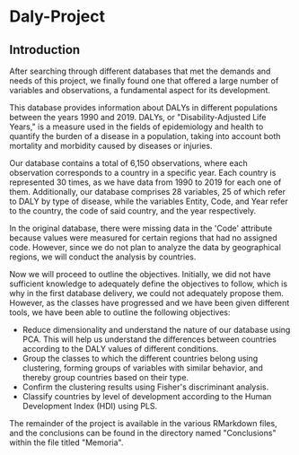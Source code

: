 # Daly-Project
## Introduction
After searching through different databases that met the demands and needs of this project, we finally found one that offered a large number of variables and observations, a fundamental aspect for its development.

This database provides information about DALYs in different populations between the years 1990 and 2019. DALYs, or "Disability-Adjusted Life Years," is a measure used in the fields of epidemiology and health to quantify the burden of a disease in a population, taking into account both mortality and morbidity caused by diseases or injuries.

Our database contains a total of 6,150 observations, where each observation corresponds to a country in a specific year. Each country is represented 30 times, as we have data from 1990 to 2019 for each one of them. Additionally, our database comprises 28 variables, 25 of which refer to DALY by type of disease, while the variables Entity, Code, and Year refer to the country, the code of said country, and the year respectively.

In the original database, there were missing data in the 'Code' attribute because values were measured for certain regions that had no assigned code. However, since we do not plan to analyze the data by geographical regions, we will conduct the analysis by countries.

Now we will proceed to outline the objectives. Initially, we did not have sufficient knowledge to adequately define the objectives to follow, which is why in the first database delivery, we could not adequately propose them. However, as the classes have progressed and we have been given different tools, we have been able to outline the following objectives:

* Reduce dimensionality and understand the nature of our database using PCA. This will help us understand the differences between countries according to the DALY values of different conditions.
* Group the classes to which the different countries belong using clustering, forming groups of variables with similar behavior, and thereby group countries based on their type.
* Confirm the clustering results using Fisher's discriminant analysis.
* Classify countries by level of development according to the Human Development Index (HDI) using PLS.

The remainder of the project is available in the various RMarkdown files, and the conclusions can be found in the directory named "Conclusions" within the file titled "Memoria".
